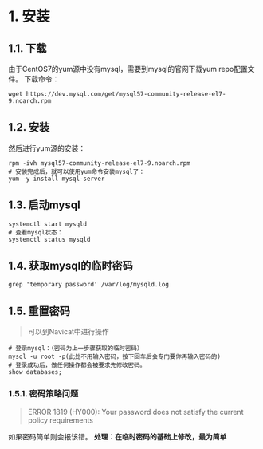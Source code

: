 # 1. 安装
## 1.1. 下载
由于CentOS7的yum源中没有mysql，需要到mysql的官网下载yum repo配置文件。
下载命令：
```shell
wget https://dev.mysql.com/get/mysql57-community-release-el7-9.noarch.rpm
```

## 1.2. 安装
然后进行yum源的安装：
```shell
rpm -ivh mysql57-community-release-el7-9.noarch.rpm
# 安装完成后，就可以使用yum命令安装mysql了：
yum -y install mysql-server
```

## 1.3. 启动mysql
```shell
systemctl start mysqld
# 查看mysql状态：
systemctl status mysqld
```

## 1.4. 获取mysql的临时密码
```shell
grep 'temporary password' /var/log/mysqld.log
```

## 1.5. 重置密码
> 可以到Navicat中进行操作

```shell
# 登录mysql：（密码为上一步骤获取的临时密码）
mysql -u root -p(此处不用输入密码，按下回车后会专门要你再输入密码的)
# 登录成功后，做任何操作都会被要求先修改密码。
show databases;
```

### 1.5.1. 密码策略问题
> ERROR 1819 (HY000): Your password does not satisfy the current policy requirements

如果密码简单则会报该错。
**处理：在临时密码的基础上修改，最为简单**
